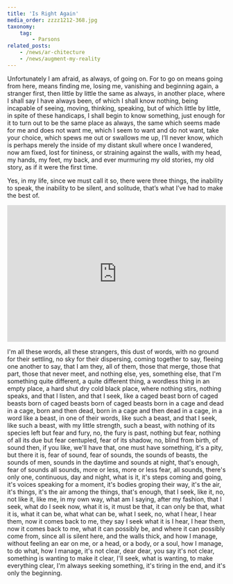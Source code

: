 ```yaml
---
title: 'Is Right Again'
media_order: zzzz1212-368.jpg
taxonomy:
    tag:
        - Parsons
related_posts:
    - /news/ar-chitecture
    - /news/augment-my-reality
---
```


Unfortunately I am afraid, as always, of going on. For to go on means going from here, means finding me, losing me, vanishing and beginning again, a stranger first, then little by little the same as always, in another place, where I shall say I have always been, of which I shall know nothing, being incapable of seeing, moving, thinking, speaking, but of which little by little, in spite of these handicaps, I shall begin to know something, just enough for it to turn out to be the same place as always, the same which seems made for me and does not want me, which I seem to want and do not want, take your choice, which spews me out or swallows me up, I’ll never know, which is perhaps merely the inside of my distant skull where once I wandered, now am fixed, lost for tininess, or straining against the walls, with my head, my hands, my feet, my back, and ever murmuring my old stories, my old story, as if it were the first time.

Yes, in my life, since we must call it so, there were three things, the inability to speak, the inability to be silent, and solitude, that’s what I’ve had to make the best of.


<iframe width=100% height="315" src="https://www.youtube.com/embed/sFDI_NGjaLY" frameborder="0" allow="autoplay; encrypted-media" allowfullscreen></iframe>

I'm all these words, all these strangers, this dust of words, with no ground for their settling, no sky for their dispersing, coming together to say, fleeing one another to say, that I am they, all of them, those that merge, those that part, those that never meet, and nothing else, yes, something else, that I'm something quite different, a quite different thing, a wordless thing in an empty place, a hard shut dry cold black place, where nothing stirs, nothing speaks, and that I listen, and that I seek, like a caged beast born of caged beasts born of caged beasts born of caged beasts born in a cage and dead in a cage, born and then dead, born in a cage and then dead in a cage, in a word like a beast, in one of their words, like such a beast, and that I seek, like such a beast, with my little strength, such a beast, with nothing of its species left but fear and fury, no, the fury is past, nothing but fear, nothing of all its due but fear centupled, fear of its shadow, no, blind from birth, of sound then, if you like, we'll have that, one must have something, it's a pity, but there it is, fear of sound, fear of sounds, the sounds of beasts, the sounds of men, sounds in the daytime and sounds at night, that's enough, fear of sounds all sounds, more or less, more or less fear, all sounds, there's only one, continuous, day and night, what is it, it's steps coming and going, it's voices speaking for a moment, it's bodies groping their way, it's the air, it's things, it's the air among the things, that's enough, that I seek, like it, no, not like it, like me, in my own way, what am I saying, after my fashion, that I seek, what do I seek now, what it is, it must be that, it can only be that, what it is, what it can be, what what can be, what I seek, no, what I hear, I hear them, now it comes back to me, they say I seek what it is I hear, I hear them, now it comes back to me, what it can possibly be, and where it can possibly come from, since all is silent here, and the walls thick, and how I manage, without feeling an ear on me, or a head, or a body, or a soul, how I manage, to do what, how I manage, it's not clear, dear dear, you say it's not clear, something is wanting to make it clear, I'll seek, what is wanting, to make everything clear, I'm always seeking something, it's tiring in the end, and it's only the beginning.